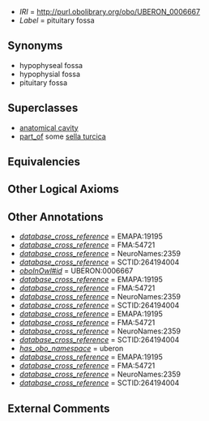  * *IRI* = http://purl.obolibrary.org/obo/UBERON_0006667
 * *Label* = pituitary fossa

## Synonyms

 * hypophyseal fossa
 * hypophysial fossa
 * pituitary fossa

## Superclasses

 * [anatomical cavity](../../UBERON/53/UBERON_0002553.md)
 * [part_of](../../BFO/50/BFO_0000050.md) some [sella turcica](../../UBERON/89/UBERON_0003689.md)

## Equivalencies


## Other Logical Axioms


## Other Annotations

 * *[database_cross_reference](../../ef/oboInOwl#hasDbXref.md)* = EMAPA:19195
 * *[database_cross_reference](../../ef/oboInOwl#hasDbXref.md)* = FMA:54721
 * *[database_cross_reference](../../ef/oboInOwl#hasDbXref.md)* = NeuroNames:2359
 * *[database_cross_reference](../../ef/oboInOwl#hasDbXref.md)* = SCTID:264194004
 * *[oboInOwl#id](../../id/oboInOwl#id.md)* = UBERON:0006667
 * *[database_cross_reference](../../ef/oboInOwl#hasDbXref.md)* = EMAPA:19195
 * *[database_cross_reference](../../ef/oboInOwl#hasDbXref.md)* = FMA:54721
 * *[database_cross_reference](../../ef/oboInOwl#hasDbXref.md)* = NeuroNames:2359
 * *[database_cross_reference](../../ef/oboInOwl#hasDbXref.md)* = SCTID:264194004
 * *[database_cross_reference](../../ef/oboInOwl#hasDbXref.md)* = EMAPA:19195
 * *[database_cross_reference](../../ef/oboInOwl#hasDbXref.md)* = FMA:54721
 * *[database_cross_reference](../../ef/oboInOwl#hasDbXref.md)* = NeuroNames:2359
 * *[database_cross_reference](../../ef/oboInOwl#hasDbXref.md)* = SCTID:264194004
 * *[has_obo_namespace](../../ce/oboInOwl#hasOBONamespace.md)* = uberon
 * *[database_cross_reference](../../ef/oboInOwl#hasDbXref.md)* = EMAPA:19195
 * *[database_cross_reference](../../ef/oboInOwl#hasDbXref.md)* = FMA:54721
 * *[database_cross_reference](../../ef/oboInOwl#hasDbXref.md)* = NeuroNames:2359
 * *[database_cross_reference](../../ef/oboInOwl#hasDbXref.md)* = SCTID:264194004

## External Comments

